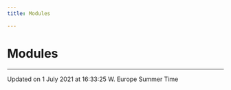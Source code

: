 ```yaml
---
title: Modules

---
```


# Modules







-------------------------------

Updated on  1 July 2021 at 16:33:25 W. Europe Summer Time
